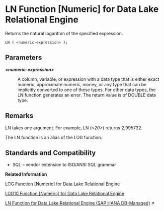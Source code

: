 <!-- loioa55f245c84f21015b1f7fdabe2f902dc -->

# LN Function \[Numeric\] for Data Lake Relational Engine

Returns the natural logarithm of the specified expression.



```
LN ( <numeric-expression> );
```



<a name="loioa55f245c84f21015b1f7fdabe2f902dc__LN_parm1"/>

## Parameters


<dl>
<dt><b>

*<numeric-expression\>*

</b></dt>
<dd>

A column, variable, or expression with a data type that is either exact numeric, approximate numeric, money, or any type that can be implicitly converted to one of these types. For other data types, the LN function generates an error. The return value is of DOUBLE data type.



</dd>
</dl>



<a name="loioa55f245c84f21015b1f7fdabe2f902dc__LN_remarks1"/>

## Remarks

LN takes one argument. For example, LN \(*<20\>*\) returns 2.995732.

The LN function is an alias of the LOG function.



<a name="loioa55f245c84f21015b1f7fdabe2f902dc__LN_standards1"/>

## Standards and Compatibility

-   SQL – vendor extension to ISO/ANSI SQL grammar

**Related Information**  


[LOG Function \[Numeric\] for Data Lake Relational Engine](log-function-numeric-for-data-lake-relational-engine-a560332.md "Returns the natural logarithm of a number.")

[LOG10 Function \[Numeric\] for Data Lake Relational Engine](log10-function-numeric-for-data-lake-relational-engine-a560b1f.md "Returns the base 10 logarithm of a number.")

[LN Function for Data Lake Relational Engine (SAP HANA DB-Managed)](https://help.sap.com/viewer/a898e08b84f21015969fa437e89860c8/2023_4_QRC/en-US/bb099528303b4a94b070c07d2956b0b1.html "Returns the natural logarithm of the specified expression.") :arrow_upper_right:

